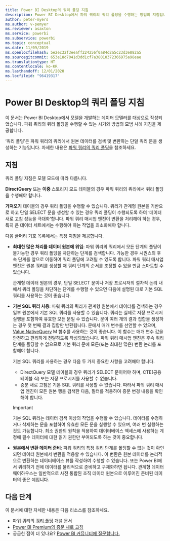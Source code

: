 ```yaml
---
title: Power BI Desktop의 쿼리 폴딩 지침
description: Power BI Desktop에서 파워 쿼리의 쿼리 폴딩을 수행하는 방법의 지침입니다.
author: peter-myers
ms.author: v-pemyer
ms.reviewer: asaxton
ms.service: powerbi
ms.subservice: powerbi
ms.topic: conceptual
ms.date: 11/09/2019
ms.openlocfilehash: 5e2ec32f3eeaff224256f0a84d2a5c23d3e882a5
ms.sourcegitcommit: 653e18d7041d3dd1cf7a38010372366975a98eae
ms.translationtype: HT
ms.contentlocale: ko-KR
ms.lasthandoff: 12/01/2020
ms.locfileid: "96419317"
---
```

# <a name="query-folding-guidance-in-power-bi-desktop"></a>Power BI Desktop의 쿼리 폴딩 지침

이 문서는 Power BI Desktop에서 모델을 개발하는 데이터 모델러를 대상으로 작성되었습니다. 파워 쿼리의 쿼리 폴딩을 수행할 수 있는 시기와 방법의 모범 사례 지침을 제공합니다.

‘쿼리 폴딩’은 파워 쿼리의 쿼리에서 원본 데이터를 검색 및 변환하는 단일 쿼리 문을 생성하는 기능입니다.  자세한 내용은 [파워 쿼리의 쿼리 폴딩](/power-query/power-query-folding)을 참조하세요.

## <a name="guidance"></a>지침

쿼리 폴딩 지침은 모델 모드에 따라 다릅니다.

**DirectQuery** 또는 **이중** 스토리지 모드 테이블의 경우 파워 쿼리의 쿼리에서 쿼리 폴딩을 수행해야 합니다.

**가져오기** 테이블의 경우 쿼리 폴딩을 수행할 수 있습니다. 쿼리가 관계형 원본을 기반으로 하고 단일 SELECT 문을 생성할 수 있는 경우 쿼리 폴딩이 수행되도록 하여 ‘데이터 새로 고침 성능을 극대화’합니다.  파워 쿼리 매시업 엔진이 변환을 처리해야 하는 경우, 특히 큰 데이터 세트에서는 수행해야 하는 작업을 최소화해야 합니다.

다음 글머리 기호 목록에서는 특정 지침을 제공합니다.

- **최대한 많은 처리를 데이터 원본에 위임**: 파워 쿼리의 쿼리에서 모든 단계의 폴딩이 불가능한 경우 쿼리 폴딩을 차단하는 단계를 검색합니다. 가능한 경우 시퀀스의 후속 단계를 앞으로 이동하여 쿼리 폴딩에 고려될 수 있도록 합니다. 파워 쿼리 매시업 엔진은 원본 쿼리를 생성할 때 쿼리 단계의 순서를 조정할 수 있을 만큼 스마트할 수 있습니다.

    관계형 데이터 원본의 경우, 단일 SELECT 문이나 저장 프로시저의 절차적 논리 내에서 쿼리 폴딩을 차단하는 단계를 수행할 수 있으면 다음에 설명된 대로 기본 SQL 쿼리를 사용하는 것이 좋습니다.

- **기본 SQL 쿼리 사용**: 파워 쿼리의 쿼리가 관계형 원본에서 데이터를 검색하는 경우 일부 원본에서 기본 SQL 쿼리를 사용할 수 있습니다. 쿼리는 실제로 저장 프로시저 실행을 포함하여 유효한 모든 문일 수 있습니다. 문이 여러 개의 결과 집합을 생성하는 경우 첫 번째 결과 집합만 반환됩니다. 문에서 매개 변수를 선언할 수 있으며, [Value.NativeQuery](/powerquery-m/value-nativequery) M 함수를 사용하는 것이 좋습니다. 이 함수는 매개 변수 값을 안전하고 편리하게 전달하도록 작성되었습니다. 파워 쿼리 매시업 엔진은 후속 쿼리 단계를 폴딩할 수 없으므로 기본 쿼리 문에 모든(또는 최대한 많은) 변환 논리를 포함해야 합니다.

    기본 SQL 쿼리를 사용하는 경우 다음 두 가지 중요한 사항을 고려해야 합니다.

    - DirectQuery 모델 테이블의 경우 쿼리가 SELECT 문이어야 하며, CTE(공용 테이블 식) 또는 저장 프로시저를 사용할 수 없습니다.
    - 증분 새로 고침은 기본 SQL 쿼리를 사용할 수 없습니다. 따라서 파워 쿼리 매시업 엔진이 모든 원본 행을 검색한 다음, 필터를 적용하여 증분 변경 내용을 확인해야 합니다.

    > [!IMPORTANT]
    > 기본 SQL 쿼리는 데이터 검색 이상의 작업을 수행할 수 있습니다. 데이터를 수정하거나 삭제하는 문을 포함하여 유효한 모든 문을 실행할 수 있으며, 여러 번 실행하는 것도 가능합니다. 최소 권한의 원칙을 적용하여 데이터베이스 액세스에 사용하는 계정에 필수 데이터에 대한 읽기 권한만 부여되도록 하는 것이 중요합니다.

- **원본에서 변환 데이터 준비**: 파워 쿼리의 특정 쿼리 단계를 폴딩할 수 없는 것이 확인되면 데이터 원본에서 변환을 적용할 수 있습니다. 이 변환은 원본 데이터를 논리적으로 변환하는 데이터베이스 뷰를 작성하여 수행할 수 있습니다. 또는 Power BI에서 쿼리하기 전에 데이터를 물리적으로 준비하고 구체화하면 됩니다. 관계형 데이터 웨어하우스는 일반적으로 사전 통합된 조직 데이터 원본으로 이루어진 준비된 데이터의 좋은 예입니다.

## <a name="next-steps"></a>다음 단계

이 문서에 대한 자세한 내용은 다음 리소스를 참조하세요.

- 파워 쿼리의 [쿼리 폴딩](/power-query/power-query-folding) 개념 문서
- [Power BI Premium의 증분 새로 고침](../admin/service-premium-incremental-refresh.md)
- 궁금한 점이 더 있나요? [Power BI 커뮤니티에 질문합니다.](https://community.powerbi.com/)
